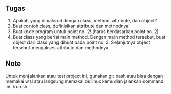 ## Tugas 
1. Apakah yang dimaksud dengan class, method, attribute, dan object?
2. Buat contoh class, definisikan attribute dan methodnya!
3. Buat kode program untuk point no. 2! (harus berdasarkan point no. 2)
4. Buat class yang berisi main method. Dengan main method tersebut, buat object dari class yang dibuat pada point no. 3. Selanjutnya object tersebut mengakses attribute dan methodnya

## Note
Untuk menjalankan atau test project ini, gunakan git bash atau bisa dengan memakai wsl atau langsung memakai os linux kemudian jalankan command ini 
./run.sh
